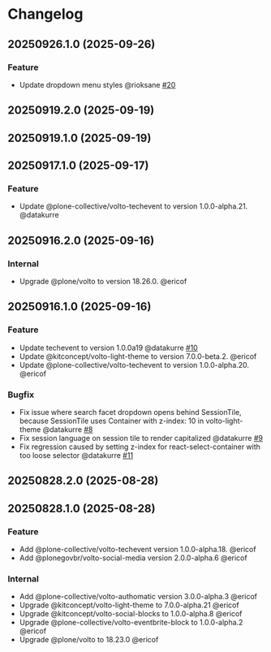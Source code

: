 # Changelog

<!-- You should *NOT* be adding new change log entries to this file.
     You should create a file in the news directory instead.
     For helpful instructions, please see:
     https://6.docs.plone.org/volto/developer-guidelines/contributing.html#create-a-pull-request
-->

<!-- towncrier release notes start -->

## 20250926.1.0 (2025-09-26)

### Feature

- Update dropdown menu styles @rioksane [#20](https://github.com/plone/volto-ploneconf-core/issue/20)

## 20250919.2.0 (2025-09-19)

## 20250919.1.0 (2025-09-19)

## 20250917.1.0 (2025-09-17)

### Feature

- Update @plone-collective/volto-techevent to version 1.0.0-alpha.21. @datakurre 

## 20250916.2.0 (2025-09-16)

### Internal

- Upgrade @plone/volto to version 18.26.0. @ericof 

## 20250916.1.0 (2025-09-16)

### Feature

- Update techevent to version 1.0.0a19 @datakurre [#10](https://github.com/plone/volto-ploneconf-core/issue/10)
- Update @kitconcept/volto-light-theme to version 7.0.0-beta.2. @ericof 
- Update @plone-collective/volto-techevent to version 1.0.0-alpha.20. @ericof 

### Bugfix

- Fix issue where search facet dropdown opens behind SessionTile, because SessionTile uses Container with z-index: 10 in volto-light-theme @datakurre [#8](https://github.com/plone/volto-ploneconf-core/issue/8)
- Fix session language on session tile to render capitalized @datakurre [#9](https://github.com/plone/volto-ploneconf-core/issue/9)
- Fix regression caused by setting z-index for react-select-container with too loose selector @datakurre [#11](https://github.com/plone/volto-ploneconf-core/issue/11)

## 20250828.2.0 (2025-08-28)

## 20250828.1.0 (2025-08-28)

### Feature

- Add @plone-collective/volto-techevent version 1.0.0-alpha.18. @ericof 
- Add @plonegovbr/volto-social-media version 2.0.0-alpha.6 @ericof 

### Internal

- Add @plone-collective/volto-authomatic version 3.0.0-alpha.3 @ericof 
- Upgrade @kitconcept/volto-light-theme to 7.0.0-alpha.21 @ericof 
- Upgrade @kitconcept/volto-social-blocks to 1.0.0-alpha.8 @ericof 
- Upgrade @plone-collective/volto-eventbrite-block to 1.0.0-alpha.2 @ericof 
- Upgrade @plone/volto to 18.23.0 @ericof
